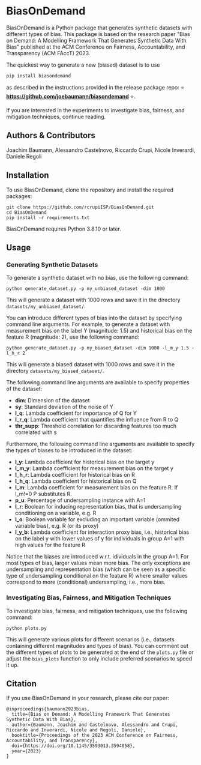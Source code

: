 # BiasOnDemand

BiasOnDemand is a Python package that generates synthetic datasets with different types of bias. This package is based on the research paper "Bias on Demand: A Modelling Framework That Generates Synthetic Data With Bias" published at the ACM Conference on Fairness, Accountability, and Transparency (ACM FAccT) 2023.

The quickest way to generate a new (biased) dataset is to use
```
pip install biasondemand
```
as described in the instructions provided in the release package repo: 
:star: **https://github.com/joebaumann/biasondemand** :star:.


If you are interested in the experiments to investigate bias, fairness, and mitigation techniques, continue reading.

## Authors & Contributors

Joachim Baumann, Alessandro Castelnovo, Riccardo Crupi, Nicole Inverardi, Daniele Regoli

## Installation

To use BiasOnDemand, clone the repository and install the required packages:

```
git clone https://github.com/rcrupiISP/BiasOnDemand.git
cd BiasOnDemand
pip install -r requirements.txt
```

BiasOnDemand requires Python 3.8.10 or later.

## Usage

### Generating Synthetic Datasets

To generate a synthetic dataset with no bias, use the following command:

```
python generate_dataset.py -p my_unbiased_dataset -dim 1000
```

This will generate a dataset with 1000 rows and save it in the directory `datasets/my_unbiased_dataset/`.

You can introduce different types of bias into the dataset by specifying command line arguments. For example, to generate a dataset with measurement bias on the label Y (magnitude: 1.5) and historical bias on the feature R (magnitude: 2), use the following command:

```
python generate_dataset.py -p my_biased_dataset -dim 1000 -l_m_y 1.5 -l_h_r 2
```

This will generate a biased dataset with 1000 rows and save it in the directory `datasets/my_biased_dataset/`.

The following command line arguments are available to specify properties of the dataset:
- **dim**: Dimension of the dataset
- **sy**: Standard deviation of the noise of Y
- **l_q**: Lambda coefficient for importance of Q for Y
- **l_r_q**: Lambda coefficient that quantifies the influence from R to Q
- **thr_supp**: Threshold correlation for discarding features too much correlated with s

Furthermore, the following command line arguments are available to specify the types of biases to be introduced in the dataset:
- **l_y**: Lambda coefficient for historical bias on the target y
- **l_m_y**: Lambda coefficient for measurement bias on the target y
- **l_h_r**: Lambda coefficient for historical bias on R
- **l_h_q**: Lambda coefficient for historical bias on Q
- **l_m**: Lambda coefficient for measurement bias on the feature R. If l_m!=0 P substitutes R.
- **p_u**: Percentage of undersampling instance with A=1
- **l_r**: Boolean for inducing representation bias, that is undersampling conditioning on a variable, e.g. R
- **l_o**: Boolean variable for excluding an important variable (ommited variable bias), e.g. R (or its proxy)
- **l_y_b**: Lambda coefficient for interaction proxy bias, i.e., historical bias on the label y with lower values of y for individuals in group A=1 with high values for the feature R

Notice that the biases are introduced w.r.t. idividuals in the group A=1.
For most types of bias, larger values mean more bias. The only exceptions are undersampling and representation bias (which can be seen as a specific type of undersampling conditional on the feature R) where smaller values correspond to more (conditional) undersampling, i.e., more bias.

### Investigating Bias, Fairness, and Mitigation Techniques

To investigate bias, fairness, and mitigation techniques, use the following command:

```
python plots.py
```

This will generate various plots for different scenarios (i.e., datasets containing different magnitudes and types of bias). You can comment out the different types of plots to be generated at the end of the `plots.py` file or adjust the `bias_plots` function to only include preferred scenarios to speed it up.

## Citation

If you use BiasOnDemand in your research, please cite our paper:

```
@inproceedings{baumann2023bias,
  title={Bias on Demand: A Modelling Framework That Generates Synthetic Data With Bias},
  author={Baumann, Joachim and Castelnovo, Alessandro and Crupi, Riccardo and Inverardi, Nicole and Regoli, Daniele},
  booktitle={Proceedings of the 2023 ACM Conference on Fairness, Accountability, and Transparency},
  doi={https://doi.org/10.1145/3593013.3594058},
  year={2023}
}
```
